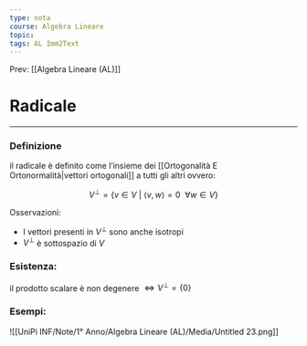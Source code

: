 ```yaml
---
type: nota
course: Algebra Lineare
topic: 
tags: AL Imm2Text 
---
```


Prev: [[Algebra Lineare (AL)]]

# Radicale
---

### Definizione

il radicale è definito come l’insieme dei [[Ortogonalità E Ortonormalità|vettori ortogonali]] a tutti gli altri ovvero:

$$
V^\bot =\{v\in V\ |\ \langle v,w\rangle = 0\ \ \forall w \in V \}
$$

 Osservazioni:

- I vettori presenti in $V^\bot$ sono anche isotropi
- $V^\bot$ è sottospazio di $V$

### Esistenza:

il prodotto scalare è non degenere $\iff V^\bot=\{0\}$



### Esempi:

![[UniPi INF/Note/1° Anno/Algebra Lineare (AL)/Media/Untitled 23.png]]

